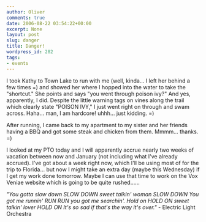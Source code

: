 ```yaml
---
author: Oliver
comments: true
date: 2006-08-22 03:54:22+00:00
excerpt: None
layout: post
slug: danger
title: Danger!
wordpress_id: 282
tags:
- events
---
```


I took Kathy to Town Lake to run with me (well, kinda... I left her behind a few times =) and showed her where I hopped into the water to take the "shortcut."  She points and says "you went through poison ivy?"  And yes, apparently, I did.  Despite the little warning tags on vines along the trail which clearly state "POISON IVY," I just went right on through and swam across. Haha... man, I am hardcore!  uhhh... just kidding. =)

After running, I came back to my apartment to my sister and her friends having a BBQ and got some steak and chicken from them.  Mmmm... thanks. =)

I looked at my PTO today and I will apparently accrue nearly two weeks of vacation between now and January (not including what I've already accrued).  I've got about a week right now, which I'll be using most of for the trip to Florida... but now I might take an extra day (maybe this Wednesday) if I get my work done tomorrow.  Maybe I can use that time to work on the Vox Veniae website which is going to be quite rushed......

<i>"You gotta slow down SLOW DOWN sweet talkin' woman SLOW DOWN
   	You got me runnin' RUN RUN you got me searchin'.
   	Hold on HOLD ON sweet talkin' lover HOLD ON
   	It's so sad if that's the way it's over."</i> - Electric Light Orchestra